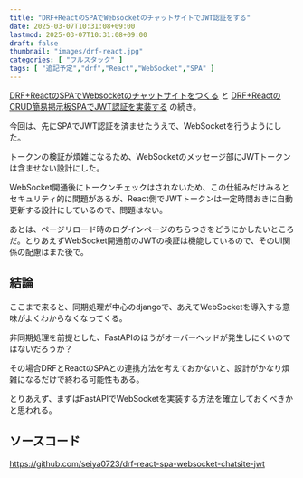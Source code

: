 ```yaml
---
title: "DRF+ReactのSPAでWebsocketのチャットサイトでJWT認証をする"
date: 2025-03-07T10:31:08+09:00
lastmod: 2025-03-07T10:31:08+09:00
draft: false
thumbnail: "images/drf-react.jpg"
categories: [ "フルスタック" ]
tags: [ "追記予定","drf","React","WebSocket","SPA" ]
---
```



[DRF+ReactのSPAでWebsocketのチャットサイトをつくる](/post/drf-react-spa-websocket-chat/)  と [DRF+ReactのCRUD簡易掲示板SPAでJWT認証を実装する](/post/drf-react-spa-crud-bbs-jwt/) の続き。

今回は、先にSPAでJWT認証を済ませたうえで、WebSocketを行うようにした。

トークンの検証が煩雑になるため、WebSocketのメッセージ部にJWTトークンは含ませない設計にした。

WebSocket開通後にトークンチェックはされないため、この仕組みだけみるとセキュリティ的に問題があるが、React側でJWTトークンは一定時間おきに自動更新する設計にしているので、問題はない。

あとは、ページリロード時のログインページのちらつきをどうにかしたいところだ。とりあえずWebSocket開通前のJWTの検証は機能しているので、そのUI関係の配慮はまた後で。



## 結論

ここまで来ると、同期処理が中心のdjangoで、あえてWebSocketを導入する意味がよくわからなくなってくる。

非同期処理を前提とした、FastAPIのほうがオーバーヘッドが発生しにくいのではないだろうか？

その場合DRFとReactのSPAとの連携方法を考えておかないと、設計がかなり煩雑になるだけで終わる可能性もある。

とりあえず、まずはFastAPIでWebSocketを実装する方法を確立しておくべきかと思われる。

## ソースコード

https://github.com/seiya0723/drf-react-spa-websocket-chatsite-jwt

